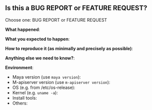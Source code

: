 <!-- This form is for bug reports and feature requests ONLY! -->
<!-- Thanks for filing an issue! Before hitting the button, please answer these questions.-->

## Is this a BUG REPORT or FEATURE REQUEST?

Choose one: BUG REPORT or FEATURE REQUEST
<!--
If this is a BUG REPORT, please:
  - Fill in as much of the template below as you can.  If you leave out information, we can't help you as well.

If this is a FEATURE REQUEST, please:
  - Describe *in detail* the feature/behavior/change you'd like to see.

In both cases, be ready for followup questions, and please respond in a timely
manner.  If we can't reproduce a bug or think a feature already exists, we
might close your issue.  If we're wrong, PLEASE feel free to reopen it and
explain why.
-->



**What happened**:

**What you expected to happen**:

**How to reproduce it (as minimally and precisely as possible)**:


**Anything else we need to know?**:

**Environment**:
- Maya version (use `maya version`):
- M-apiserver version (use `m-apiserver version`):
- OS (e.g. from /etc/os-release):
- Kernel (e.g. `uname -a`):
- Install tools:
- Others:
